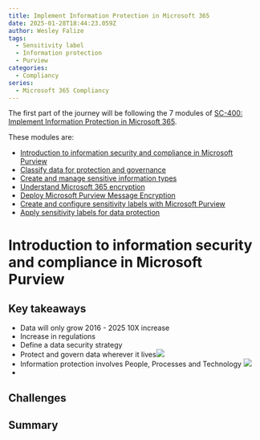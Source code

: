 ```yaml
---
title: Implement Information Protection in Microsoft 365
date: 2025-01-28T18:44:23.059Z
author: Wesley Falize
tags:
  - Sensitivity label
  - Information protection
  - Purview
categories:
  - Compliancy
series:
  - Microsoft 365 Compliancy
---
```


The first part of the journey will be following the 7 modules of [SC-400: Implement Information Protection in Microsoft 365](https://learn.microsoft.com/en-us/training/paths/implement-information-protection/).

These modules are:

* [Introduction to information security and compliance in Microsoft Purview](https://learn.microsoft.com/en-us/training/modules/m365-compliance-information-governance/)
* [Classify data for protection and governance](https://learn.microsoft.com/en-us/training/modules/m365-compliance-information-classify-data/)
* [Create and manage sensitive information types](https://learn.microsoft.com/en-us/training/modules/create-manage-sensitive-information-types/)
* [Understand Microsoft 365 encryption](https://learn.microsoft.com/en-us/training/modules/audit-encryption/)
* [Deploy Microsoft Purview Message Encryption](https://learn.microsoft.com/en-us/training/modules/deploy-message-encryption-microsoft-365/)
* [Create and configure sensitivity labels with Microsoft Purview](https://learn.microsoft.com/en-us/training/modules/m365-compliance-information-protect-information/)
* [Apply sensitivity labels for data protection](https://learn.microsoft.com/en-us/training/modules/apply-manage-sensitivity-labels/)

# Introduction to information security and compliance in Microsoft Purview

## Key takeaways

* Data will only grow 2016 - 2025 10X increase
* Increase in regulations
* Define a data security strategy
* Protect and govern data wherever it lives![](/images/balance-data-security-productivity.png)
* Information protection involves People, Processes and Technology
  ![](/images/powered-by-intelligent-platform.png)
*

## Challenges

## Summary
